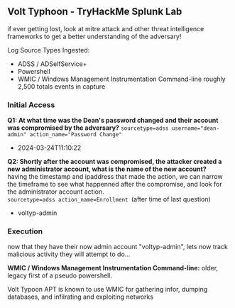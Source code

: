 ## Volt Typhoon - TryHackMe Splunk Lab ##
if ever getting lost, look at mitre attack and other threat intelligence frameworks to get a better understanding of the adversary! 

Log Source Types Ingested:
- ADSS / ADSelfService+
- Powershell
- WMIC / Windows Management Instrumentation Command-line
roughly 2,500 totals events in capture <br>

### Initial Access ###
__Q1: At what time was the Dean's password changed and their account was compromised by the adversary?__
`sourcetype=adss username="dean-admin" action_name="Password Change"`
- 2024-03-24T11:10:22

__Q2: Shortly after the account was compromised, the attacker created a new administrator account, what is the name of the new account?__<br>
having the timestamp and ipaddress that made the action, we can narrow the timeframe to see what happenned after the compromise, and look for the administrator account action. <br>
`sourcetype=adss action_name=Enrollment `(after time of last question)
- voltyp-admin

### Execution ###
now that they have their now admin account "voltyp-admin", lets now track malicious activity they will attempt to do... <br>

__WMIC / Windows Management Instrumentation Command-line:__ older, legacy first of a pseudo powershell. <br>

Volt Typoon APT is known to use WMIC for gathering infor, dumping databases, and infilrating and exploiting networks